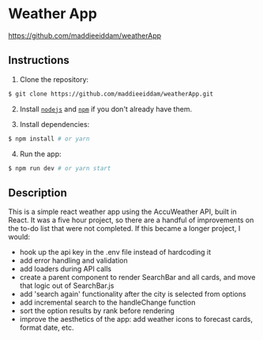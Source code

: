 # Weather App

https://github.com/maddieeiddam/weatherApp

## Instructions

1. Clone the repository:
```bash
$ git clone https://github.com/maddieeiddam/weatherApp.git
```

2. Install [`nodejs`](https://nodejs.org/en/) and [`npm`](https://www.npmjs.com/) if you don't already have them.

3. Install dependencies:
```bash
$ npm install # or yarn
```

4. Run the app:
```bash
$ npm run dev # or yarn start
```

## Description
This is a simple react weather app using the AccuWeather API, built in React.  It was a five hour project, so there are a handful of improvements on the to-do list that were not completed.  If this became a longer project, I would:
  - hook up the api key in the .env file instead of hardcoding it
  - add error handling and validation
  - add loaders during API calls
  - create a parent component to render SearchBar and all cards, and move that logic out of SearchBar.js
  - add 'search again' functionality after the city is selected from options
  - add incremental search to the handleChange function
  - sort the option results by rank before rendering
  - improve the aesthetics of the app: add weather icons to forecast cards, format date, etc.

